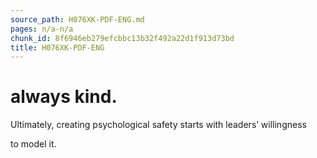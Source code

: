 ```yaml
---
source_path: H076XK-PDF-ENG.md
pages: n/a-n/a
chunk_id: 8f6946eb279efcbbc13b32f492a22d1f913d73bd
title: H076XK-PDF-ENG
---
```

# always kind.

Ultimately, creating psychological safety starts with leaders’ willingness

to model it.
